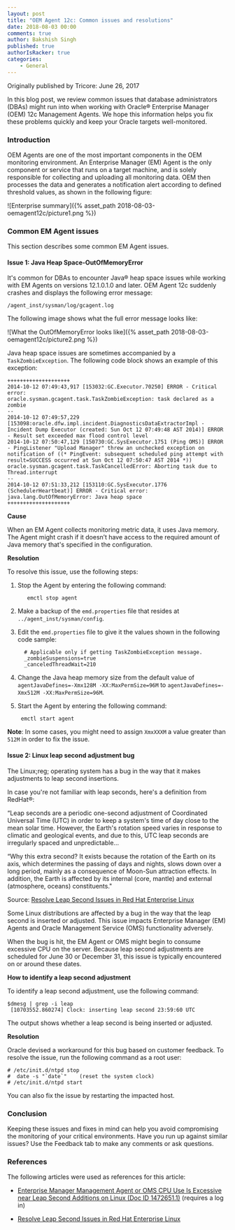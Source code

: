 ```yaml
---
layout: post
title: "OEM Agent 12c: Common issues and resolutions"
date: 2018-08-03 00:00
comments: true
author: Bakshish Singh
published: true
authorIsRacker: true
categories:
    - General
---
```


Originally published by Tricore: June 26, 2017

In this blog post, we review common issues that database administrators
(DBAs) might run into when working with Oracle&reg; Enterprise Manager
(OEM) 12c Management Agents. We hope this information helps you fix these
problems quickly and keep your Oracle targets well-monitored.

<!-- more -->

### Introduction

OEM Agents are one of the most important components in the OEM monitoring
environment. An Enterprise Manager (EM) Agent is the only component or service
that runs on a target machine, and is solely responsible for collecting and
uploading all monitoring data. OEM then processes the data and generates a
notification alert according to defined threshold values, as shown in the
following figure:

![Enterprise summary]({% asset_path 2018-08-03-oemagent12c/picture1.png %})

### Common EM Agent issues

This section describes some common EM Agent issues.

#### Issue 1: Java Heap Space-OutOfMemoryError

It's common for DBAs to encounter Java&reg; heap space issues
while working with EM Agents on versions 12.1.0.1.0 and later. OEM Agent 12c
suddenly crashes and displays the following error message:

``/agent_inst/sysman/log/gcagent.log ``

The following image shows what the full error message looks like:

![What the OutOfMemoryError looks like]({% asset_path 2018-08-03-oemagent12c/picture2.png %})

Java heap space issues are sometimes accompanied by a ``TaskZombieException``.
The following code block shows an example of this exception:

```
++++++++++++++++++++
2014-10-12 07:49:43,917 [153032:GC.Executor.70250] ERROR - Critical error:
oracle.sysman.gcagent.task.TaskZombieException: task declared as a zombie
--
2014-10-12 07:49:57,229 [153098:oracle.dfw.impl.incident.DiagnosticsDataExtractorImpl - Incident Dump Executor (created: Sun Oct 12 07:49:48 AST 2014)] ERROR - Result set exceeded max flood control level
2014-10-12 07:50:47,129 [150730:GC.SysExecutor.1751 (Ping OMS)] ERROR - PingListener "Upload Manager" threw an unchecked exception on notification of ((* PingEvent: subsequent scheduled ping attempt with result=SUCCESS occurred at Sun Oct 12 07:50:47 AST 2014 *))
oracle.sysman.gcagent.task.TaskCancelledError: Aborting task due to Thread.interrupt
--
2014-10-12 07:51:33,212 [153110:GC.SysExecutor.1776 (SchedulerHeartbeat)] ERROR - Critical error:
java.lang.OutOfMemoryError: Java heap space
++++++++++++++++++++
```

**Cause**

When an EM Agent collects monitoring metric data, it uses Java memory. The
Agent might crash if it doesn’t have access to the required amount of Java
memory that's specified in the configuration.

**Resolution**

To resolve this issue, use the following steps:

1. Stop the Agent by entering the following command:

          emctl stop agent

2. Make a backup of the ``emd.properties`` file that resides at
   ``../agent_inst/sysman/config``.

3. Edit the ``emd.properties`` file to give it the values shown in the
   following code sample:


         # Applicable only if getting TaskZombieException message.
         _zombieSuspensions=true
         _canceledThreadWait=210

4. Change the Java heap memory size from the default value of
   ``agentJavaDefines=-Xmx128M -XX:MaxPermSize=96M`` to
   ``agentJavaDefines=-Xmx512M -XX:MaxPermSize=96M``.

5. Start the Agent by entering the following command:


        emctl start agent

**Note**: In some cases, you might need to assign ``XmxXXXM`` a value greater
than ``512M`` in order to fix the issue.

#### Issue 2: Linux leap second adjustment bug

The Linux;reg; operating system has a bug in the way that it makes adjustments
to leap second insertions.

In case you're not familiar with leap seconds, here's a definition from RedHat&reg;:

“Leap seconds are a periodic one-second adjustment of Coordinated Universal
Time (UTC) in order to keep a system's time of day close to the mean solar
time. However, the Earth's rotation speed varies in response to climatic
and geological events, and due to this, UTC leap seconds are irregularly
spaced and unpredictable...

“Why this extra second? It exists because the rotation of the Earth on its
axis, which determines the passing of days and nights, slows down over a
long period, mainly as a consequence of Moon-Sun attraction effects. In
addition, the Earth is affected by its internal (core, mantle) and external
(atmosphere, oceans) constituents."

Source: [Resolve Leap Second Issues in Red Hat Enterprise
Linux](https://access.redhat.com/articles/15145)

Some Linux distributions are affected by a bug in the way that the leap second
is inserted or adjusted. This issue impacts Enterprise Manager (EM) Agents and
Oracle Management Service (OMS) functionality adversely.

When the bug is hit, the EM Agent or OMS might begin to consume
excessive CPU on the server. Because leap second adjustments are scheduled for
June 30 or December 31, this issue is typically encountered on or around these
dates.

**How to identify a leap second adjustment**

To identify a leap second adjustment, use the following command:

```
$dmesg | grep -i leap
 [10703552.860274] Clock: inserting leap second 23:59:60 UTC
```

The output shows whether a leap second is being inserted or adjusted.

**Resolution**

Oracle devised a workaround for this bug based on customer feedback.
To resolve the issue, run the following command as a root user:

```
# /etc/init.d/ntpd stop
#  date -s "`date`"    (reset the system clock)
# /etc/init.d/ntpd start
```

You can also fix the issue by restarting the impacted host.

### Conclusion

Keeping these issues and fixes in mind can help you avoid
compromising the monitoring of your critical environments. Have you run up
against similar issues? Use the Feedback tab to make any comments or ask questions.

### References

The following articles were used as references for this article:

- [Enterprise Manager Management Agent or OMS CPU Use Is Excessive near Leap
  Second Additions on Linux (Doc ID
    1472651.1)](https://support.oracle.com/epmos/faces/DocumentDisplay?_afrLoop=287033065719959&id=1472651.1&_adf.ctrl-state=qtcxet0s2_85) (requires a log in)

- [Resolve Leap Second Issues in Red Hat Enterprise
  Linux](https://access.redhat.com/articles/15145)

